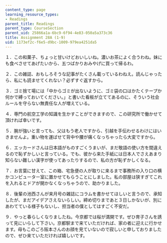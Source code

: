 ```yaml
---
content_type: page
learning_resource_types:
- Readings
parent_title: Readings
parent_type: CourseSection
parent_uid: 25866a1a-6bc9-6f94-4e83-050a5a373c36
title: Assignment 28A (1-9)
uid: 1173ef2c-f6e5-d9bc-1009-979ea4251da5
---
```


１．この和菓子、ちょっと甘いけどおいしいね。濃いお茶によく合うわね。妹にも食べさせてあげたいから、五つばかりおみやげに買って帰るわ。

２．この雑誌、おもしろそうな記事がたくさん載っているわねえ。読んじゃったら、私にも読ませてくれない？必ずすぐ返すから。

３．ゴミ捨て場には「中からゴミが出ないように、ゴミ袋の口はかたくテープか何かで縛っておいてください。」と書いた看板が立ててあるのに、そういう社会ルールを守らない無責任な人が増えている。

４．専門の航空工学の知識を生かすことができますので、この研究所で働かせて頂ければ幸いです。

５．腕が強いと言っても、父はもう老人ですから、引越を手伝わせるわけにはいきませんよ。重い物を運ばせて背中や腰が痛くなっちゃったら大変ですから。

６．エッカードさんは日本語がものすごくうまいが、まだ敬語の使い方を間違えるので恥ずかしいと言っている。でも、彼から来た手紙には日本人でさえあまり知らない難しい漢字が使ってあったりするので、私の方が恥ずかしくなる。

７．お言葉に甘えて、この箱、宅急便の人が取りに来るまで事務所の入り口の横かコンピューター室に置かせてもらうことにしました。私の部屋は狭すぎてこれを入れるとドアが開かなくなっちゃうので、助かりました。

８．後輩の池西さんが来月号の雑誌にコラムを書かせてほしいと言うので、承知したが、まだアイデアさえないらしい。締め切りまであと３日しかないが、別にあわてている様子もないし、担当者の僕としてはすごく不安だ。

９．やっと春らしくなりましたね。今京都では桜が満開です。ぜひ育子さんを誘って見にいらして下さい。京都駅まで来ていただければ、家の者に迎えに行かせます。母もこのごろ阪本さんのお顔を見ていないので寂しいと申しておりましたので、ぜひ来ていただければ嬉しいです。